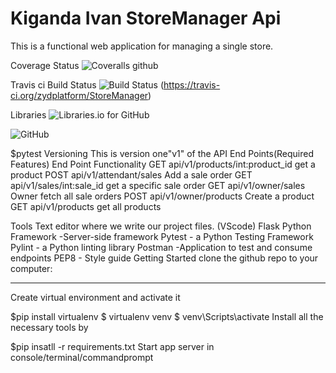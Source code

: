 # Kiganda Ivan StoreManager Api
This is a functional web application for managing a single store.

 Coverage Status
![Coveralls github](https://img.shields.io/coveralls/github/jekyll/jekyll.svg)

Travis ci Build Status
![Build Status](https://travis-ci.org/zydplatform/StoreManager.svg?branch=master)
(https://travis-ci.org/zydplatform/StoreManager)

 Libraries
![Libraries.io for GitHub](https://img.shields.io/librariesio/github/phoenixframework/phoenix.svg)

 
![GitHub](https://img.shields.io/github/license/mashape/apistatus.svg)


$pytest
Versioning
This is version one"v1" of the API
End Points(Required Features)
End Point	Functionality
GET api/v1/products/int:product_id	get a product
POST api/v1/attendant/sales	Add a sale order
GET api/v1/sales/int:sale_id	get a specific sale order
GET api/v1/owner/sales	Owner fetch all sale orders
POST api/v1/owner/products	Create a product
GET api/v1/products	get all products


Tools
Text editor where we write our project files. (VScode)
Flask Python Framework -Server-side framework
Pytest - a Python Testing Framework
Pylint - a Python linting library
Postman -Application to test and consume endpoints
PEP8 - Style guide
Getting Started clone the github repo to your computer:
***




Create virtual environment and activate it

$pip install virtualenv
$ virtualenv venv
$ venv\Scripts\activate
Install all the necessary tools by

$pip insatll -r requirements.txt
Start app server in console/terminal/commandprompt
